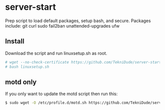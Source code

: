 # server-start

Prep script to load default packages, setup bash, and secure. Packages include: git curl sudo fail2ban unattended-upgrades ufw

## Install

Download the script and run linuxsetup.sh as root.

```bash
# wget --no-check-certificate https://github.com/TekniDude/server-start/raw/master/linuxsetup.sh
# bash linuxsetup.sh
```


## motd only

If you only want to update the motd script then run this:

```bash
$ sudo wget -O /etc/profile.d/motd.sh https://github.com/TekniDude/server-start/raw/master/scripts/motd.sh
```
